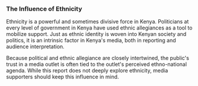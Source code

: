 ### The Influence of Ethnicity

Ethnicity is a powerful and sometimes divisive force in Kenya. Politicians at every level of government in Kenya have used ethnic allegiances as a tool to mobilize support. Just as ethnic identity is woven into Kenyan society and politics, it is an intrinsic factor in Kenya's media, both in reporting and audience interpretation.

Because political and ethnic allegiance are closely intertwined, the public's trust in a media outlet is often tied to the outlet's perceived ethno-national agenda. While this report does not deeply explore ethnicity, media supporters should keep this influence in mind.
